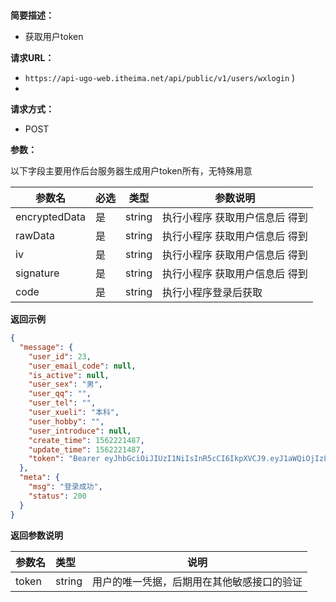 
​    
**简要描述：** 

- 获取用户token

**请求URL：** 
- `https://api-ugo-web.itheima.net/api/public/v1/users/wxlogin`
)
- 

**请求方式：**

- POST 

**参数：** 

以下字段主要用作后台服务器生成用户token所有，无特殊用意

| 参数名        | 必选 | 类型 | 参数说明                       |
| ------------- | ---- | ---- | ------------------------------ |
| encryptedData | 是   |  string    | 执行小程序 获取用户信息后 得到 |
| rawData       | 是   |  string    | 执行小程序 获取用户信息后 得到 |
| iv            | 是   |  string    | 执行小程序 获取用户信息后 得到 |
| signature     | 是   |  string    | 执行小程序 获取用户信息后 得到 |
| code          | 是   |  string    | 执行小程序登录后获取           |

 **返回示例**

``` json
{
  "message": {
    "user_id": 23,
    "user_email_code": null,
    "is_active": null,
    "user_sex": "男",
    "user_qq": "",
    "user_tel": "",
    "user_xueli": "本科",
    "user_hobby": "",
    "user_introduce": null,
    "create_time": 1562221487,
    "update_time": 1562221487,
    "token": "Bearer eyJhbGciOiJIUzI1NiIsInR5cCI6IkpXVCJ9.eyJ1aWQiOjIzLCJpYXQiOjE1NjQ3MzAwNzksImV4cCI6MTAwMTU2NDczMDA3OH0.YPt-XeLnjV-_1ITaXGY2FhxmCe4NvXuRnRB8OMCfnPo"
  },
  "meta": {
    "msg": "登录成功",
    "status": 200
  }
}
```

 **返回参数说明** 

|参数名|类型|说明|
|:-----  |:-----|-----                           |
|token |string   |用户的唯一凭据，后期用在其他敏感接口的验证  |




